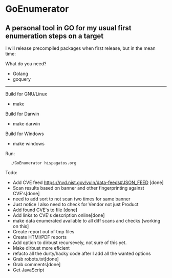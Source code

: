 # GoEnumerator
A personal tool in GO for my usual first enumeration steps on a target
---

I will release precompiled packages when first release, but in the mean time:

What do you need?
- Golang
- goquery

---
Build for GNU/Linux  
- make

Build for Darwin
- make darwin

Build for Windows
- make windows

Run:

```  
  ./GoEnumerator hispagatos.org
```


Todo:
- Add CVE feed https://nvd.nist.gov/vuln/data-feeds#JSON_FEED [done]
- Scan results based on banner and other fingerprinting against CVE's[done]
 - need to add sort to not scan two times for same banner
 - Just notice I also need to check for Vendor not just Product
 - Add found CVE's to file [done]
 - Add links to CVE's description online[done]
- make data enumerated available to all diff scans and checks.[working on this]
- Create report out of tmp files
- Create HTMl/PDF reports
- Add option to dirbust recursevely, not sure of this yet.
 - Make dirbust more eficient
- refacto all the durty/hacky code after I add all the wanted options
- Grab robots.txt[done]
- Grab comments[done]
- Get JavaScript 
